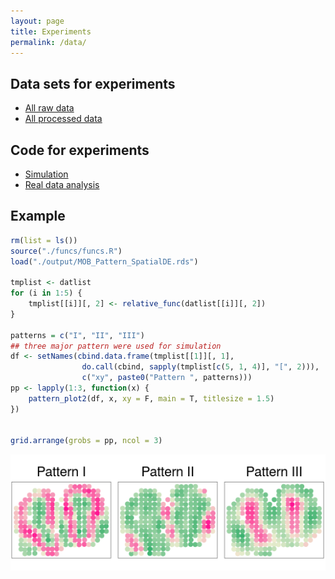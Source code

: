 ```yaml
---
layout: page
title: Experiments
permalink: /data/
---
```

  ## Data sets for experiments
  * [All raw data](https://github.com/xzhoulab/SPARK-Analysis/tree/master/raw_data)
  * [All processed data](https://github.com/xzhoulab/SPARK-Analysis/tree/master/processed_data)
  
  ## Code for experiments
  * [Simulation](https://github.com/xzhoulab/SPARK-Analysis/tree/master/simulation)
  * [Real data analysis](https://github.com/xzhoulab/SPARK-Analysis/tree/master/analysis)
  
  ## Example
```R
rm(list = ls())
source("./funcs/funcs.R")
load("./output/MOB_Pattern_SpatialDE.rds")

tmplist <- datlist
for (i in 1:5) {
    tmplist[[i]][, 2] <- relative_func(datlist[[i]][, 2])
}

patterns = c("I", "II", "III")
## three major pattern were used for simulation
df <- setNames(cbind.data.frame(tmplist[[1]][, 1], 
                do.call(cbind, sapply(tmplist[c(5, 1, 4)], "[", 2))), 
                c("xy", paste0("Pattern ", patterns)))
pp <- lapply(1:3, function(x) {
    pattern_plot2(df, x, xy = F, main = T, titlesize = 1.5)
})


grid.arrange(grobs = pp, ncol = 3)

```
![summarized patterns from mouse olfactory bulb](mouseOB_pattern.png)


